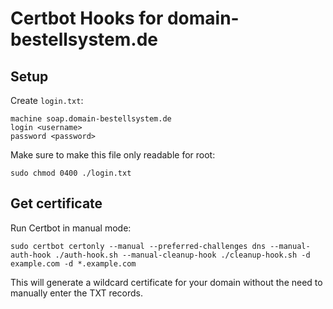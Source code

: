 # Certbot Hooks for domain-bestellsystem.de

## Setup

Create `login.txt`:

```text
machine soap.domain-bestellsystem.de
login <username>
password <password>
```

Make sure to make this file only readable for root:

`sudo chmod 0400 ./login.txt`

## Get certificate

Run Certbot in manual mode:

`sudo certbot certonly --manual --preferred-challenges dns --manual-auth-hook ./auth-hook.sh --manual-cleanup-hook ./cleanup-hook.sh -d example.com -d *.example.com`

This will generate a wildcard certificate for your domain without the need to manually enter the TXT records.
